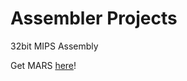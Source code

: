 # Assembler Projects

32bit MIPS Assembly

Get MARS [here](https://courses.missouristate.edu/KenVollmar/mars/download.htm)!
